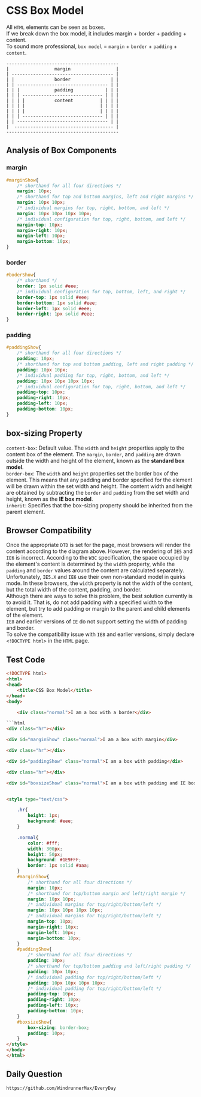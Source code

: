 # CSS Box Model

All `HTML` elements can be seen as boxes.  
If we break down the box model, it includes margin + border + padding + content.  
To sound more professional, `box model` = `margin` + `border` + `padding` + `content`.  

```
------------------------------------------
|                 margin                 |  
| -------------------------------------- |
| |               border               | |
| | ---------------------------------- | |
| | |             padding            | | |
| | | ------------------------------ | | |
| | | |           content          | | | |
| | | |                            | | | |
| | | |                            | | | |
| | | ------------------------------ | | |
| | ---------------------------------- | |
|  ------------------------------------- |
------------------------------------------
```

## Analysis of Box Components

### margin

```css
#marginShow{
    /* shorthand for all four directions */
    margin: 10px;
    /* shorthand for top and bottom margins, left and right margins */
    margin: 10px 10px;
    /* individual margins for top, right, bottom, and left */
    margin: 10px 10px 10px 10px;
    /* individual configuration for top, right, bottom, and left */
    margin-top: 10px;
    margin-right: 10px;
    margin-left: 10px;
    margin-bottom: 10px;  
}
```

### border

```css
#boderShow{
    /* shorthand */
    border: 1px solid #eee;
    /* individual configuration for top, bottom, left, and right */
    border-top: 1px solid #eee;
    border-bottom: 1px solid #eee;
    border-left: 1px solid #eee;
    border-right: 1px solid #eee;
}
```



### padding

```css
#paddingShow{
    /* shorthand for all four directions */
    padding: 10px;
    /* shorthand for top and bottom padding, left and right padding */
    padding: 10px 10px;
    /* individual padding for top, right, bottom, and left */
    padding: 10px 10px 10px 10px;
    /* individual configuration for top, right, bottom, and left */
    padding-top: 10px;
    padding-right: 10px;
    padding-left: 10px;
    padding-bottom: 10px;  
}
```

## box-sizing Property
`content-box`: Default value. The `width` and `height` properties apply to the content box of the element. The `margin`, `border`, and `padding` are drawn outside the width and height of the element, known as the **standard box model**.  
`border-box`: The `width` and `height` properties set the border box of the element. This means that any padding and border specified for the element will be drawn within the set width and height. The content width and height are obtained by subtracting the `border` and `padding` from the set width and height, known as the **IE box model**.  
`inherit`: Specifies that the box-sizing property should be inherited from the parent element.

## Browser Compatibility
Once the appropriate `DTD` is set for the page, most browsers will render the content according to the diagram above. However, the rendering of `IE5` and `IE6` is incorrect. According to the `W3C` specification, the space occupied by the element's content is determined by the `width` property, while the `padding` and `border` values around the content are calculated separately. Unfortunately, `IE5.X` and `IE6` use their own non-standard model in quirks mode. In these browsers, the `width` property is not the width of the content, but the total width of the content, padding, and border.  
Although there are ways to solve this problem, the best solution currently is to avoid it. That is, do not add padding with a specified width to the element, but try to add padding or margin to the parent and child elements of the element.  
`IE8` and earlier versions of `IE` do not support setting the width of padding and border.  
To solve the compatibility issue with `IE8` and earlier versions, simply declare `<!DOCTYPE html>` in the `HTML` page.

## Test Code

```html
<!DOCTYPE html>
<html>
<head>
    <title>CSS Box Model</title>
</head>
<body>

    <div class="normal">I am a box with a border</div>

```html
<div class="hr"></div>

<div id="marginShow" class="normal">I am a box with margin</div>

<div class="hr"></div>

<div id="paddingShow" class="normal">I am a box with padding</div>

<div class="hr"></div>

<div id="boxsizeShow" class="normal">I am a box with padding and IE box model</div>


<style type="text/css">

    .hr{ 
        height: 1px;
        background: #eee;
    }

    .normal{
        color: #fff;
        width: 300px;
        height: 50px;
        background: #1E9FFF;
        border: 1px solid #aaa;
    }
    #marginShow{
        /* shorthand for all four directions */
        margin: 10px;
        /* shorthand for top/bottom margin and left/right margin */
        margin: 10px 10px;
        /* individual margins for top/right/bottom/left */
        margin: 10px 10px 10px 10px;
        /* individual margins for top/right/bottom/left */
        margin-top: 10px;
        margin-right: 10px;
        margin-left: 10px;
        margin-bottom: 10px;  
    }
    #paddingShow{
        /* shorthand for all four directions */
        padding: 10px;
        /* shorthand for top/bottom padding and left/right padding */
        padding: 10px 10px;
        /* individual padding for top/right/bottom/left */
        padding: 10px 10px 10px 10px;
        /* individual padding for top/right/bottom/left */
        padding-top: 10px;
        padding-right: 10px;
        padding-left: 10px;
        padding-bottom: 10px;  
    }
    #boxsizeShow{
        box-sizing: border-box;
        padding: 10px;
    }
</style>
</body>
</html>
```

## Daily Question

```
https://github.com/WindrunnerMax/EveryDay
```